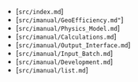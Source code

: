 
  *  [`src/index.md`]
  *  [`src/imanual/GeoEfficiency.md"`]
  *  [`src/imanual/Physics_Model.md`]
  *  [`src/imanual/Calculations.md`]
  *  [`src/imanual/Output_Interface.md`]
  *  [`src/imanual/Input_Batch.md`]
  *  [`src/imanual/Development.md`]
  *  [`src/imanual/list.md`]